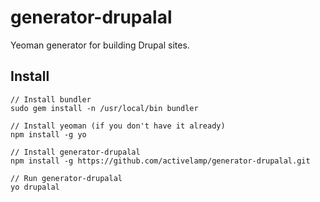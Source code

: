 # generator-drupalal
Yeoman generator for building Drupal sites.

## Install

```
// Install bundler
sudo gem install -n /usr/local/bin bundler

// Install yeoman (if you don't have it already)
npm install -g yo 

// Install generator-drupalal
npm install -g https://github.com/activelamp/generator-drupalal.git

// Run generator-drupalal
yo drupalal

```

